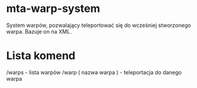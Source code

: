 mta-warp-system
===============

System warpów, pozwalający teleportować się do wcześniej stworzonego warpa.
Bazuje on na XML.


Lista komend
===============

/warps - lista warpów
/warp ( nazwa warpa ) - teleportacja do danego warpa
